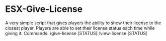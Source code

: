 # ESX-Give-License
A very simple script that gives players the ability to show their license to the closest player. Players are able to set their license status each time while giving it.
Commands:
/give-license [STATUS]
/view-license [STATUS]

